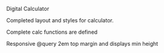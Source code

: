Digital Calculator

Completed layout and styles for calculator.

Complete calc functions are defined

Responsive @query 2em top margin and displays min height 